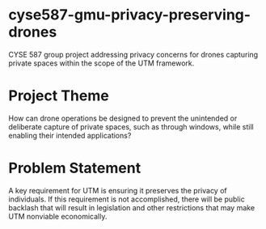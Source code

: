 # cyse587-gmu-privacy-preserving-drones
CYSE 587 group project addressing privacy concerns for drones capturing private spaces within the scope of the UTM framework.

# Project Theme

How can drone operations be designed to prevent the unintended or deliberate capture of private spaces, such as through windows, while still enabling their intended applications?

# Problem Statement

A key requirement for UTM is ensuring it preserves the privacy of individuals. If this requirement is not accomplished, there will be public backlash that will result in legislation and other restrictions that may make UTM nonviable economically.
